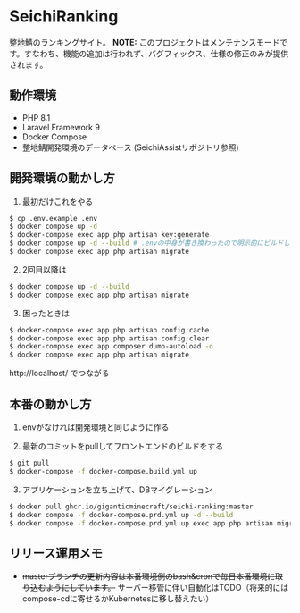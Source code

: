 # SeichiRanking
整地鯖のランキングサイト。
**NOTE:** このプロジェクトはメンテナンスモードです。すなわち、機能の追加は行われず、バグフィックス、仕様の修正のみが提供されます。

## 動作環境
- PHP 8.1
- Laravel Framework 9
- Docker Compose
- 整地鯖開発環境のデータベース (SeichiAssistリポジトリ参照)

## 開発環境の動かし方

1. 最初だけこれをやる

```bash
$ cp .env.example .env
$ docker compose up -d
$ docker-compose exec app php artisan key:generate
$ docker compose up -d --build # .envの中身が書き換わったので明示的にビルドし直し
$ docker compose exec app php artisan migrate
```

2. 2回目以降は

```bash
$ docker compose up -d --build 
$ docker compose exec app php artisan migrate
```

3. 困ったときは

```bash
$ docker-compose exec app php artisan config:cache
$ docker-compose exec app php artisan config:clear
$ docker-compose exec app composer dump-autoload -o
$ docker compose exec app php artisan migrate
```

http://localhost/ でつながる

## 本番の動かし方

1. envがなければ開発環境と同じように作る

2. 最新のコミットをpullしてフロントエンドのビルドをする

```bash
$ git pull
$ docker-compose -f docker-compose.build.yml up
```

3. アプリケーションを立ち上げて、DBマイグレーション

```bash
$ docker pull ghcr.io/giganticminecraft/seichi-ranking:master
$ docker compose -f docker-compose.prd.yml up -d --build
$ docker compose -f docker-compose.prd.yml up exec app php artisan migrate
```

## リリース運用メモ
- ~~masterブランチの更新内容は本番環境側のbash&cronで毎日本番環境に取り込むようにしています。~~ サーバー移管に伴い自動化はTODO（将来的にはcompose-cdに寄せるかKubernetesに移し替えたい）
